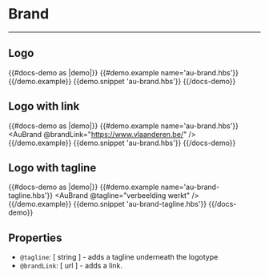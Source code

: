 # Brand

---

## Logo

{{#docs-demo as |demo|}}
  {{#demo.example name='au-brand.hbs'}}
    <AuBrand />
  {{/demo.example}}
  {{demo.snippet 'au-brand.hbs'}}
{{/docs-demo}}

## Logo with link

{{#docs-demo as |demo|}}
  {{#demo.example name='au-brand.hbs'}}
    <AuBrand @brandLink="https://www.vlaanderen.be/" />
  {{/demo.example}}
  {{demo.snippet 'au-brand.hbs'}}
{{/docs-demo}}

## Logo with tagline

{{#docs-demo as |demo|}}
  {{#demo.example name='au-brand-tagline.hbs'}}
    <AuBrand @tagline="verbeelding werkt" />
  {{/demo.example}}
  {{demo.snippet 'au-brand-tagline.hbs'}}
{{/docs-demo}}

## Properties
- `@tagline`: [ string ] - adds a tagline underneath the logotype
- `@brandLink`: [ url ] - adds a link.

